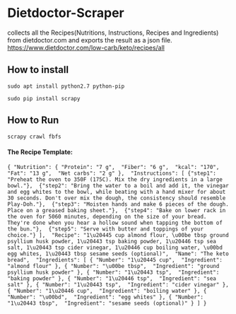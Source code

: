 # Dietdoctor-Scraper

collects all the Recipes(Nutritions, Instructions, Recipes and Ingredients) from dietdoctor.com and exports the result as a json file.
https://www.dietdoctor.com/low-carb/keto/recipes/all

## How to install

`sudo apt install python2.7 python-pip`

`sudo pip install scrapy`

## How to Run

`scrapy crawl fbfs`

#### The Recipe Template:
`
{
  "Nutrition": {
        "Protein": "7 g", 
        "Fiber": "6 g", 
        "kcal": "170", 
        "Fat": "13 g", 
        "Net carbs": "2 g"
      }, 
 "Instructions": [
        {"step1": "Preheat the oven to 350F (175C). Mix the dry ingredients in a large bowl."}, 
        {"step2": "Bring the water to a boil and add it, the vinegar and egg whites to the bowl, while beating with a hand mixer for about 30 seconds. Don't over mix the dough, the consistency should resemble Play-Doh."}, 
        {"step3": "Moisten hands and make 6 pieces of the dough. Place on a greased baking sheet."}, 
        {"step4": "Bake on lower rack in the oven for 5060 minutes, depending on the size of your bread. They're done when you hear a hollow sound when tapping the bottom of the bun."}, 
        {"step5": "Serve with butter and toppings of your choice."}
      ], 
 "Recipe": "1\u20445 cup almond flour, \u00be tbsp ground psyllium husk powder, 1\u20443 tsp baking powder, 1\u20446 tsp sea salt, 1\u20443 tsp cider vinegar, 1\u20446 cup boiling water, \u00bd egg whites, 1\u20443 tbsp sesame seeds (optional)", 
 "Name": "The keto bread", 
 "Ingredients": [
        {
          "Number": "1\u20445 cup", 
          "Ingredient": "almond flour"
        }, {
          "Number": "\u00be tbsp", 
          "Ingredient": "ground psyllium husk powder"
        }, {
          "Number": "1\u20443 tsp", 
          "Ingredient": "baking powder"
        }, {
          "Number": "1\u20446 tsp", 
          "Ingredient": "sea salt"
        }, {
          "Number": "1\u20443 tsp", 
          "Ingredient": "cider vinegar"
        }, {
          "Number": "1\u20446 cup", 
          "Ingredient": "boiling water"
        }, {
          "Number": "\u00bd", 
          "Ingredient": "egg whites"
        }, {
          "Number": "1\u20443 tbsp", 
          "Ingredient": "sesame seeds (optional)"
        }
    ]
  }
  `
